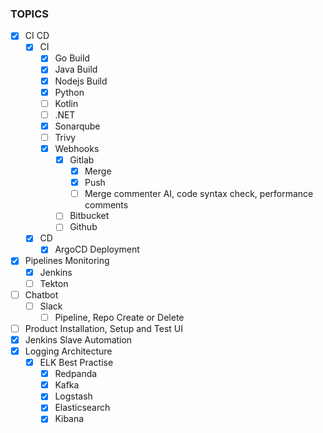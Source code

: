 ### TOPICS

- [x] CI CD
     - [x] CI
        - [x] Go Build
        - [x] Java Build
        - [x] Nodejs Build
        - [x] Python
        - [ ] Kotlin
        - [ ] .NET
        - [x] Sonarqube
        - [ ] Trivy
        - [x] Webhooks
            - [x] Gitlab
                - [x] Merge
                - [x] Push
                - [ ] Merge commenter AI, code syntax check, performance comments
            - [ ] Bitbucket
            - [ ] Github
     - [x] CD
        - [x] ArgoCD Deployment
- [x] Pipelines Monitoring
     - [x] Jenkins
     - [ ] Tekton 
- [ ] Chatbot
    - [ ] Slack
      - [ ] Pipeline, Repo Create or Delete
- [ ] Product Installation, Setup and Test UI
- [x] Jenkins Slave Automation
- [x] Logging Architecture
    - [x] ELK Best Practise
        - [x] Redpanda
        - [x] Kafka
        - [x] Logstash
        - [x] Elasticsearch
        - [x] Kibana